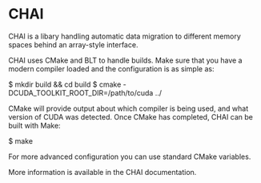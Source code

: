 # CHAI

CHAI is a libary handling automatic data migration to different memory spaces
behind an array-style interface.

CHAI uses CMake and BLT to handle builds. Make sure that you have a modern
compiler loaded and the configuration is as simple as:

  $ mkdir build && cd build
  $ cmake -DCUDA_TOOLKIT_ROOT_DIR=/path/to/cuda ../

CMake will provide output about which compiler is being used, and what version
of CUDA was detected. Once CMake has completed, CHAI can be built with Make:

  $ make

For more advanced configuration you can use standard CMake variables.

More information is available in the CHAI documentation.
